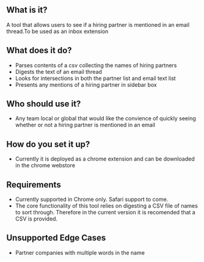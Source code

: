 ## What is it?
A tool that allows users to see if a hiring partner is mentioned in an email thread.To be used as an inbox extension

## What does it do?
 - Parses contents of a csv collecting the names of hiring partners
 - Digests the text of an email thread
 - Looks for intersections in both the partner list and email text list 
 - Presents any mentions of a hiring partner in sidebar box 

## Who should use it?
 - Any team local or global that would like the convience of quickly seeing whether or not a hiring partner is mentioned in an email 

## How do you set it up?
 - Currently it is deployed as a chrome extension and can be downloaded in the chrome webstore

## Requirements
 - Currently supported in Chrome only. Safari support to come.
 - The core functionality of this tool relies on digesting a CSV file of names to sort through. Therefore in the current version
it is recomended that a CSV is provided.

## Unsupported Edge Cases
 - Partner companies with multiple words in the name

